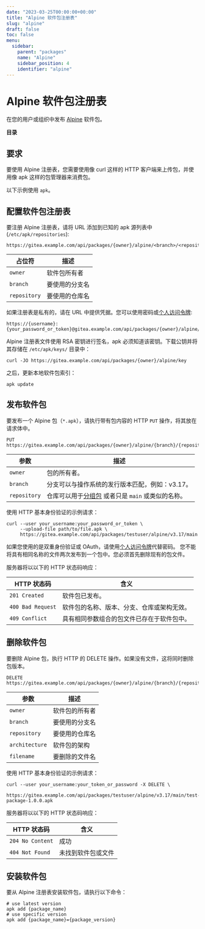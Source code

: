 ```yaml
---
date: "2023-03-25T00:00:00+00:00"
title: "Alpine 软件包注册表"
slug: "alpine"
draft: false
toc: false
menu:
  sidebar:
    parent: "packages"
    name: "Alpine"
    sidebar_position: 4
    identifier: "alpine"
---
```


# Alpine 软件包注册表

在您的用户或组织中发布 [Alpine](https://pkgs.alpinelinux.org/) 软件包。

**目录**


## 要求

要使用 Alpine 注册表，您需要使用像 curl 这样的 HTTP 客户端来上传包，并使用像 apk 这样的包管理器来消费包。

以下示例使用 `apk`。

## 配置软件包注册表

要注册 Alpine 注册表，请将 URL 添加到已知的 apk 源列表中 (`/etc/apk/repositories`):

```
https://gitea.example.com/api/packages/{owner}/alpine/<branch>/<repository>
```

| 占位符       | 描述           |
| ------------ | -------------- |
| `owner`      | 软件包所有者   |
| `branch`     | 要使用的分支名 |
| `repository` | 要使用的仓库名 |

如果注册表是私有的，请在 URL 中提供凭据。您可以使用密码或[个人访问令牌](development/api-usage.md#通过-api-认证):

```
https://{username}:{your_password_or_token}@gitea.example.com/api/packages/{owner}/alpine/<branch>/<repository>
```

Alpine 注册表文件使用 RSA 密钥进行签名，apk 必须知道该密钥。下载公钥并将其存储在 `/etc/apk/keys/` 目录中：

```shell
curl -JO https://gitea.example.com/api/packages/{owner}/alpine/key
```

之后，更新本地软件包索引：

```shell
apk update
```

## 发布软件包

要发布一个 Alpine 包（`*.apk`），请执行带有包内容的 HTTP `PUT` 操作，将其放在请求体中。

```
PUT https://gitea.example.com/api/packages/{owner}/alpine/{branch}/{repository}
```

| 参数         | 描述                                                                                                |
| ------------ | --------------------------------------------------------------------------------------------------- |
| `owner`      | 包的所有者。                                                                                        |
| `branch`     | 分支可以与操作系统的发行版本匹配，例如：v3.17。                                                     |
| `repository` | 仓库可以用于[分组包](https://wiki.alpinelinux.org/wiki/Repositories) 或者只是 `main` 或类似的名称。 |

使用 HTTP 基本身份验证的示例请求：

```shell
curl --user your_username:your_password_or_token \
     --upload-file path/to/file.apk \
     https://gitea.example.com/api/packages/testuser/alpine/v3.17/main
```

如果您使用的是双重身份验证或 OAuth，请使用[个人访问令牌](development/api-usage.md#通过-api-认证)代替密码。
您不能将具有相同名称的文件两次发布到一个包中。您必须首先删除现有的包文件。

服务器将以以下的 HTTP 状态码响应：

| HTTP 状态码       | 含义                                       |
| ----------------- | ------------------------------------------ |
| `201 Created`     | 软件包已发布。                             |
| `400 Bad Request` | 软件包的名称、版本、分支、仓库或架构无效。 |
| `409 Conflict`    | 具有相同参数组合的包文件已存在于软件包中。 |

## 删除软件包

要删除 Alpine 包，执行 HTTP 的 DELETE 操作。如果没有文件，这将同时删除包版本。

```
DELETE https://gitea.example.com/api/packages/{owner}/alpine/{branch}/{repository}/{architecture}/{filename}
```

| 参数           | 描述           |
| -------------- | -------------- |
| `owner`        | 软件包的所有者 |
| `branch`       | 要使用的分支名 |
| `repository`   | 要使用的仓库名 |
| `architecture` | 软件包的架构   |
| `filename`     | 要删除的文件名 |

使用 HTTP 基本身份验证的示例请求：

```shell
curl --user your_username:your_token_or_password -X DELETE \
     https://gitea.example.com/api/packages/testuser/alpine/v3.17/main/test-package-1.0.0.apk
```

服务器将以以下的 HTTP 状态码响应：

| HTTP 状态码      | 含义               |
| ---------------- | ------------------ |
| `204 No Content` | 成功               |
| `404 Not Found`  | 未找到软件包或文件 |

## 安装软件包

要从 Alpine 注册表安装软件包，请执行以下命令：

```shell
# use latest version
apk add {package_name}
# use specific version
apk add {package_name}={package_version}
```
